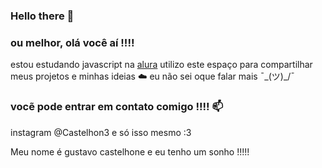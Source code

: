 ### Hello there 👋
### ou melhor, olá você aí !!!!   

estou estudando javascript na [alura](https;//www.alura.com.br)
utilizo este espaço para compartilhar meus projetos e minhas ideias ☁️ 
eu não sei oque falar mais ¯\_(ツ)_/¯

### vocẽ pode entrar em contato comigo !!!! 📫
instagram @Castelhon3
e só isso mesmo :3 

Meu nome é gustavo castelhone e eu tenho um sonho !!!!!
